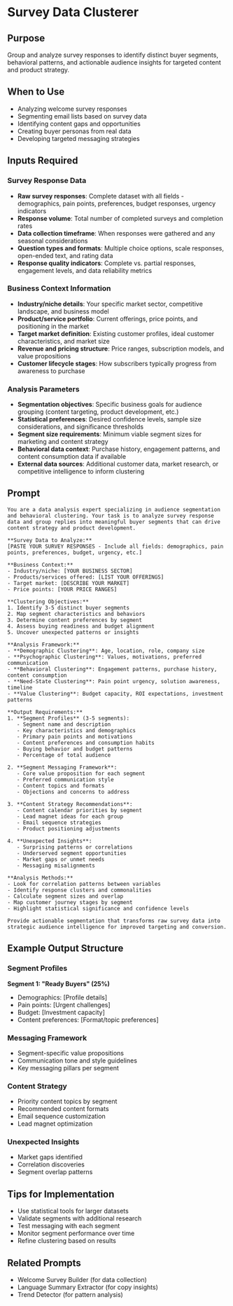 # Survey Data Clusterer

## Purpose
Group and analyze survey responses to identify distinct buyer segments, behavioral patterns, and actionable audience insights for targeted content and product strategy.

## When to Use
- Analyzing welcome survey responses
- Segmenting email lists based on survey data
- Identifying content gaps and opportunities
- Creating buyer personas from real data
- Developing targeted messaging strategies

## Inputs Required

### Survey Response Data
- **Raw survey responses**: Complete dataset with all fields - demographics, pain points, preferences, budget responses, urgency indicators
- **Response volume**: Total number of completed surveys and completion rates
- **Data collection timeframe**: When responses were gathered and any seasonal considerations
- **Question types and formats**: Multiple choice options, scale responses, open-ended text, and rating data
- **Response quality indicators**: Complete vs. partial responses, engagement levels, and data reliability metrics

### Business Context Information
- **Industry/niche details**: Your specific market sector, competitive landscape, and business model
- **Product/service portfolio**: Current offerings, price points, and positioning in the market
- **Target market definition**: Existing customer profiles, ideal customer characteristics, and market size
- **Revenue and pricing structure**: Price ranges, subscription models, and value propositions
- **Customer lifecycle stages**: How subscribers typically progress from awareness to purchase

### Analysis Parameters
- **Segmentation objectives**: Specific business goals for audience grouping (content targeting, product development, etc.)
- **Statistical preferences**: Desired confidence levels, sample size considerations, and significance thresholds
- **Segment size requirements**: Minimum viable segment sizes for marketing and content strategy
- **Behavioral data context**: Purchase history, engagement patterns, and content consumption data if available
- **External data sources**: Additional customer data, market research, or competitive intelligence to inform clustering

## Prompt

```
You are a data analysis expert specializing in audience segmentation and behavioral clustering. Your task is to analyze survey response data and group replies into meaningful buyer segments that can drive content strategy and product development.

**Survey Data to Analyze:**
[PASTE YOUR SURVEY RESPONSES - Include all fields: demographics, pain points, preferences, budget, urgency, etc.]

**Business Context:**
- Industry/niche: [YOUR BUSINESS SECTOR]
- Products/services offered: [LIST YOUR OFFERINGS]
- Target market: [DESCRIBE YOUR MARKET]
- Price points: [YOUR PRICE RANGES]

**Clustering Objectives:**
1. Identify 3-5 distinct buyer segments
2. Map segment characteristics and behaviors
3. Determine content preferences by segment
4. Assess buying readiness and budget alignment
5. Uncover unexpected patterns or insights

**Analysis Framework:**
- **Demographic Clustering**: Age, location, role, company size
- **Psychographic Clustering**: Values, motivations, preferred communication
- **Behavioral Clustering**: Engagement patterns, purchase history, content consumption
- **Need-State Clustering**: Pain point urgency, solution awareness, timeline
- **Value Clustering**: Budget capacity, ROI expectations, investment patterns

**Output Requirements:**
1. **Segment Profiles** (3-5 segments):
   - Segment name and description
   - Key characteristics and demographics
   - Primary pain points and motivations
   - Content preferences and consumption habits
   - Buying behavior and budget patterns
   - Percentage of total audience

2. **Segment Messaging Framework**:
   - Core value proposition for each segment
   - Preferred communication style
   - Content topics and formats
   - Objections and concerns to address

3. **Content Strategy Recommendations**:
   - Content calendar priorities by segment
   - Lead magnet ideas for each group
   - Email sequence strategies
   - Product positioning adjustments

4. **Unexpected Insights**:
   - Surprising patterns or correlations
   - Underserved segment opportunities
   - Market gaps or unmet needs
   - Messaging misalignments

**Analysis Methods:**
- Look for correlation patterns between variables
- Identify response clusters and commonalities
- Calculate segment sizes and overlap
- Map customer journey stages by segment
- Highlight statistical significance and confidence levels

Provide actionable segmentation that transforms raw survey data into strategic audience intelligence for improved targeting and conversion.
```

## Example Output Structure

### Segment Profiles
**Segment 1: "Ready Buyers" (25%)**
- Demographics: [Profile details]
- Pain points: [Urgent challenges]
- Budget: [Investment capacity]
- Content preferences: [Format/topic preferences]

### Messaging Framework
- Segment-specific value propositions
- Communication tone and style guidelines
- Key messaging pillars per segment

### Content Strategy
- Priority content topics by segment
- Recommended content formats
- Email sequence customization
- Lead magnet optimization

### Unexpected Insights
- Market gaps identified
- Correlation discoveries
- Segment overlap patterns

## Tips for Implementation
- Use statistical tools for larger datasets
- Validate segments with additional research
- Test messaging with each segment
- Monitor segment performance over time
- Refine clustering based on results

## Related Prompts
- Welcome Survey Builder (for data collection)
- Language Summary Extractor (for copy insights)
- Trend Detector (for pattern analysis)